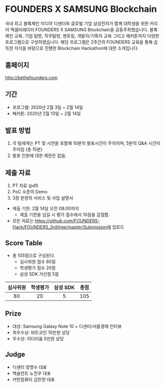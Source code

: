 # FOUNDERS X SAMSUNG Blockchain
국내 최고 블록체인 미디어 디센터와 글로벌 기업 삼성전자가 함께 대학생을 위한 커리어 엑셀러레이터 FOUNDERS X SAMSUNG Blockchain을 공동주최했습니다.
블록체인 교육, 기업 탐방, 직무탐방, 멘토링, 개발자/기획자 교육 그리고 해커톤까지 다양한 프로그램으로 구성하였습니다. 해당 프로그램은 2주간의 FOUNDERS 교육을 통해 습득한 지식을 바탕으로 진행한 Blockchain Hackathon에 대한 소개입니다.

## 홈페이지
http://bethefounders.com

## 기간
* 프로그램: 2020년 2월 3일 ~ 2월 14일
* 해커톤: 2020년 2월 13일 ~ 2월 14일

## 발표 방법

1. 각 팀에게는 PT 및 시연을 포함해 10분의 발표시간이 주어지며, 5분의 Q&A 시간이 주어짐 (총 15분)
2. 발표 인원에 대한 제한은 없음.

## 제출 자료
1. PT 자료 (pdf)
2. PoC 수준의 Demo
3. 3장 분량의 서비스 및 사업 설명서

* 제출 기한: 2월 14일 오전 08:00까지
  * 제출 기한을 넘길 시 평가 점수에서 10점을 감점함.
* 모든 자료는 https://github.com/FOUNDERS-Hack/FOUNDERS_3rd/tree/master/Submission에 업로드

## Score Table
* 총 105점으로 구성된다.
  * 심사위원 점수 80점
  * 학생평가 점수 20점
  * 삼성 SDK 가산점 5점
  
| 심사위원 | 학생평가 | 삼성 SDK | 총점 | 
| :----: | :-----: | :-----: | :--: |
| 80      |  20    | 5       |  105 |


## Prize
* 대상: Samsung Galaxy Note 10 + 디센터/서울경제 인터뷰
* 최우수상: 비트코인 10만원 상당
* 우수상: 이더리움 5만원 상당

## Judge
* 디센터 정명수 대표
* 헥슬란트 노진우 대표
* 커먼컴퓨터 김민현 대표

